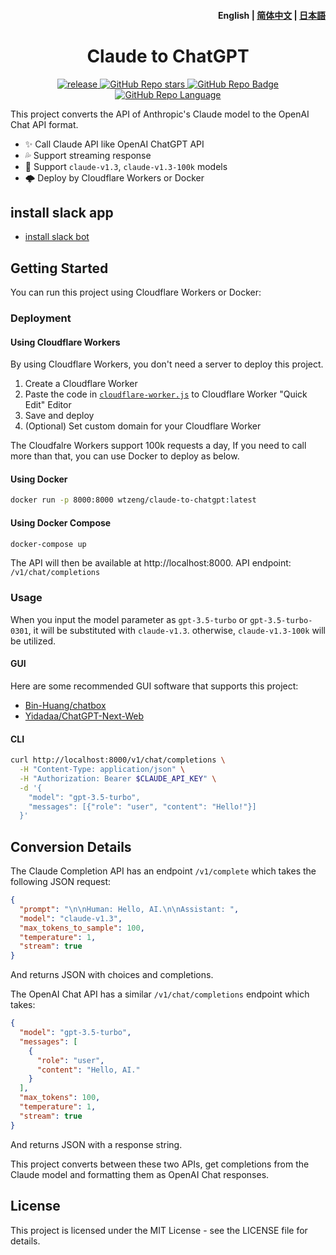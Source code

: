 <h4 align="right">
  <strong>English</strong> | <a href="https://github.com/jtsang4/claude-to-chatgpt/blob/main/README_CN.md">简体中文</a> | <a href="https://github.com/jtsang4/claude-to-chatgpt/blob/main/README_JA.md">日本語</a>
</h4>

<div>
  <h1 align="center">Claude to ChatGPT</h1>
  <p align="center">
    <a href="https://github.com/jtsang4/claude-to-chatgpt/releases" target="_blank">
        <img src="https://github.com/jtsang4/claude-to-chatgpt/actions/workflows/docker.yaml/badge.svg" alt="release">
    </a>
    <a href="https://github.com/jtsang4/claude-to-chatgpt/releases">
        <img alt="GitHub Repo stars" src="https://img.shields.io/github/stars/jtsang4/claude-to-chatgpt?style=flat">
    </a>
    <a href="https://github.com/jtsang4/claude-to-chatgpt/releases">
        <img alt="GitHub Repo Badge" src="https://img.shields.io/badge/anthropic-claude-orange?style=flat">
    </a>
    <a href="https://github.com/jtsang4/claude-to-chatgpt/releases">
        <img alt="GitHub Repo Language" src="https://img.shields.io/badge/langurage-js/py-brightgreen?style=flat&color=blue">
    </a>
  </p>
</div>

This project converts the API of Anthropic's Claude model to the OpenAI Chat API format.

* ✨ Call Claude API like OpenAI ChatGPT API
* 💦 Support streaming response
* 🐻 Support `claude-v1.3`, `claude-v1.3-100k` models
* 🌩️ Deploy by Cloudflare Workers or Docker

## install slack app
- [install slack bot](./install-app.md)

## Getting Started

You can run this project using Cloudflare Workers or Docker:

### Deployment

#### Using Cloudflare Workers

By using Cloudflare Workers, you don't need a server to deploy this project.

1. Create a Cloudflare Worker
2. Paste the code in [`cloudflare-worker.js`](https://github.com/jtsang4/claude-to-chatgpt/blob/main/cloudflare-worker.js) to Cloudflare Worker "Quick Edit" Editor
3. Save and deploy
4. (Optional) Set custom domain for your Cloudflare Worker

The Cloudfalre Workers support 100k requests a day, If you need to call more than that, you can use Docker to deploy as below.

#### Using Docker

```bash
docker run -p 8000:8000 wtzeng/claude-to-chatgpt:latest
```

#### Using Docker Compose

```bash
docker-compose up
```


The API will then be available at http://localhost:8000. API endpoint: `/v1/chat/completions`

### Usage

When you input the model parameter as `gpt-3.5-turbo` or `gpt-3.5-turbo-0301`, it will be substituted with `claude-v1.3`. otherwise, `claude-v1.3-100k` will be utilized.


#### GUI

Here are some recommended GUI software that supports this project:

* [Bin-Huang/chatbox](https://github.com/Bin-Huang/chatbox)
* [Yidadaa/ChatGPT-Next-Web](https://github.com/Yidadaa/ChatGPT-Next-Web)

#### CLI

```bash
curl http://localhost:8000/v1/chat/completions \
  -H "Content-Type: application/json" \
  -H "Authorization: Bearer $CLAUDE_API_KEY" \
  -d '{
    "model": "gpt-3.5-turbo",
    "messages": [{"role": "user", "content": "Hello!"}]
  }'
```

## Conversion Details

The Claude Completion API has an endpoint `/v1/complete` which takes the following JSON request:

```json
{
  "prompt": "\n\nHuman: Hello, AI.\n\nAssistant: ",
  "model": "claude-v1.3",
  "max_tokens_to_sample": 100,
  "temperature": 1,
  "stream": true
}
```


And returns JSON with choices and completions.

The OpenAI Chat API has a similar `/v1/chat/completions` endpoint which takes:

```json
{
  "model": "gpt-3.5-turbo",
  "messages": [
    {
      "role": "user",
      "content": "Hello, AI."
    }
  ],
  "max_tokens": 100,
  "temperature": 1,
  "stream": true
}
```


And returns JSON with a response string.

This project converts between these two APIs, get completions from the Claude model and formatting them as OpenAI Chat responses.

## License

This project is licensed under the MIT License - see the LICENSE file for details.
